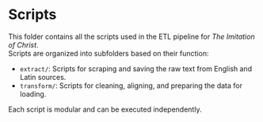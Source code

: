 # Scripts

This folder contains all the scripts used in the ETL pipeline for *The Imitation of Christ*.  
Scripts are organized into subfolders based on their function:

- `extract/`: Scripts for scraping and saving the raw text from English and Latin sources.
- `transform/`: Scripts for cleaning, aligning, and preparing the data for loading.

Each script is modular and can be executed independently.

